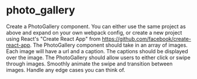 # photo_gallery

Create a PhotoGallery component.
You can either use the same project as above and expand on your own webpack config, or create a new
project using React&#39;s &quot;Create React App&quot; from https://github.com/facebook/create-react-app.
The PhotoGallery component should take in an array of images.
Each image will have a url and a caption.
The captions should be displayed over the image.
The PhotoGallery should allow users to either click or swipe through images.
Smoothly animate the swipe and transition between images.
Handle any edge cases you can think of.
